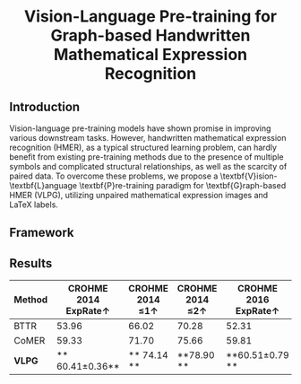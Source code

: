 <div align="center">    
 
# Vision-Language Pre-training for Graph-based Handwritten Mathematical Expression Recognition

</div>

## Introduction
Vision-language pre-training models have shown promise in improving various downstream tasks. However, handwritten mathematical expression recognition (HMER), as a typical structured learning problem, can hardly benefit from existing pre-training methods due to the presence of multiple symbols and complicated structural relationships, as well as the scarcity of paired data. To overcome these problems, we propose a \textbf{V}ision-\textbf{L}anguage \textbf{P}re-training paradigm for \textbf{G}raph-based HMER (VLPG), utilizing unpaired mathematical expression images and LaTeX labels. 


## Framework

## Results
| Method | CROHME 2014 ExpRate↑ | CROHME 2014 ≤1↑ | CROHME 2014 ≤2↑ | CROHME 2016 ExpRate↑ | CROHME 2016 ≤1↑ | CROHME 2016 ≤2↑ | CROHME 2019 ExpRate↑ | CROHME 2019 ≤1↑ | CROHME 2019 ≤2↑ |
|--------|----------------------|-----------------|-----------------|----------------------|-----------------|-----------------|----------------------|-----------------|-----------------|
| BTTR   | 53.96                | 66.02           | 70.28           | 52.31                | 63.90           | 68.61           | 52.96                | 65.97           | 69.14           |
| CoMER  | 59.33                | 71.70           | 75.66           | 59.81                | 74.37           | 80.03           | 62.97                | 77.40           | 81.40           |
| **VLPG** | ** 60.41±0.36**    | ** 74.14 **     | **78.90 **      | **60.51±0.79  **     | **75.50 **      | **79.86 **      | ** 62.34±0.30**      | **76.81 **      | **81.15 **      |



